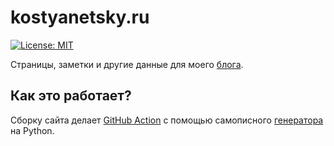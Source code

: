 # kostyanetsky.ru

[![License: MIT](https://img.shields.io/badge/License-MIT-yellow.svg)](https://opensource.org/licenses/MIT)

Страницы, заметки и другие данные для моего [блога](https://kostyanetsky.ru).

## Как это работает?

Сборку сайта делает [GitHub Action](/.github/workflows/main.yml) с помощью самописного [генератора](https://github.com/vkostyanetsky/BlogBuilder) на Python.
